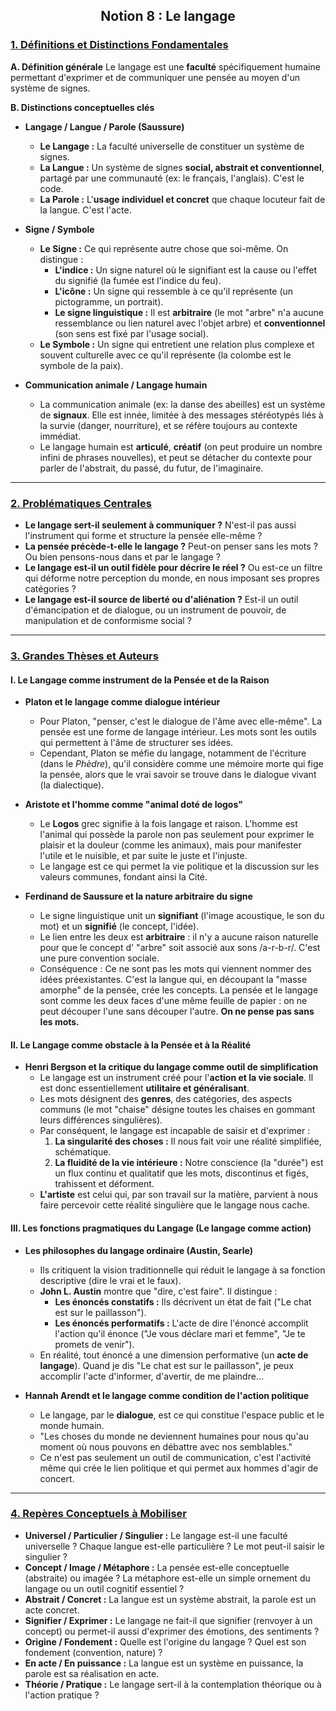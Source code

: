 ## <center>Notion 8 : Le langage</center>

### <u>1. Définitions et Distinctions Fondamentales</u>

**A. Définition générale**
Le langage est une **faculté** spécifiquement humaine permettant d'exprimer et de communiquer une pensée au moyen d'un système de signes.

**B. Distinctions conceptuelles clés**
-   **Langage / Langue / Parole (Saussure)**
    -   **Le Langage :** La faculté universelle de constituer un système de signes.
    -   **La Langue :** Un système de signes **social, abstrait et conventionnel**, partagé par une communauté (ex: le français, l'anglais). C'est le code.
    -   **La Parole :** L'**usage individuel et concret** que chaque locuteur fait de la langue. C'est l'acte.

-   **Signe / Symbole**
    -   **Le Signe :** Ce qui représente autre chose que soi-même. On distingue :
        -   **L'indice :** Un signe naturel où le signifiant est la cause ou l'effet du signifié (la fumée est l'indice du feu).
        -   **L'icône :** Un signe qui ressemble à ce qu'il représente (un pictogramme, un portrait).
        -   **Le signe linguistique :** Il est **arbitraire** (le mot "arbre" n'a aucune ressemblance ou lien naturel avec l'objet arbre) et **conventionnel** (son sens est fixé par l'usage social).
    -   **Le Symbole :** Un signe qui entretient une relation plus complexe et souvent culturelle avec ce qu'il représente (la colombe est le symbole de la paix).

-   **Communication animale / Langage humain**
    -   La communication animale (ex: la danse des abeilles) est un système de **signaux**. Elle est innée, limitée à des messages stéréotypés liés à la survie (danger, nourriture), et se réfère toujours au contexte immédiat.
    -   Le langage humain est **articulé**, **créatif** (on peut produire un nombre infini de phrases nouvelles), et peut se détacher du contexte pour parler de l'abstrait, du passé, du futur, de l'imaginaire.

---

### <u>2. Problématiques Centrales</u>

-   **Le langage sert-il seulement à communiquer ?** N'est-il pas aussi l'instrument qui forme et structure la pensée elle-même ?
-   **La pensée précède-t-elle le langage ?** Peut-on penser sans les mots ? Ou bien pensons-nous dans et par le langage ?
-   **Le langage est-il un outil fidèle pour décrire le réel ?** Ou est-ce un filtre qui déforme notre perception du monde, en nous imposant ses propres catégories ?
-   **Le langage est-il source de liberté ou d'aliénation ?** Est-il un outil d'émancipation et de dialogue, ou un instrument de pouvoir, de manipulation et de conformisme social ?

---

### <u>3. Grandes Thèses et Auteurs</u>

#### **I. Le Langage comme instrument de la Pensée et de la Raison**

-   **Platon et le langage comme dialogue intérieur**
    -   Pour Platon, "penser, c'est le dialogue de l'âme avec elle-même". La pensée est une forme de langage intérieur. Les mots sont les outils qui permettent à l'âme de structurer ses idées.
    -   Cependant, Platon se méfie du langage, notamment de l'écriture (dans le *Phèdre*), qu'il considère comme une mémoire morte qui fige la pensée, alors que le vrai savoir se trouve dans le dialogue vivant (la dialectique).

-   **Aristote et l'homme comme "animal doté de logos"**
    -   Le **Logos** grec signifie à la fois langage et raison. L'homme est l'animal qui possède la parole non pas seulement pour exprimer le plaisir et la douleur (comme les animaux), mais pour manifester l'utile et le nuisible, et par suite le juste et l'injuste.
    -   Le langage est ce qui permet la vie politique et la discussion sur les valeurs communes, fondant ainsi la Cité.

-   **Ferdinand de Saussure et la nature arbitraire du signe**
    -   Le signe linguistique unit un **signifiant** (l'image acoustique, le son du mot) et un **signifié** (le concept, l'idée).
    -   Le lien entre les deux est **arbitraire** : il n'y a aucune raison naturelle pour que le concept d' "arbre" soit associé aux sons /a-r-b-r/. C'est une pure convention sociale.
    -   Conséquence : Ce ne sont pas les mots qui viennent nommer des idées préexistantes. C'est la langue qui, en découpant la "masse amorphe" de la pensée, crée les concepts. La pensée et le langage sont comme les deux faces d'une même feuille de papier : on ne peut découper l'une sans découper l'autre. **On ne pense pas sans les mots.**

#### **II. Le Langage comme obstacle à la Pensée et à la Réalité**

-   **Henri Bergson et la critique du langage comme outil de simplification**
    -   Le langage est un instrument créé pour l'**action et la vie sociale**. Il est donc essentiellement **utilitaire et généralisant**.
    -   Les mots désignent des **genres**, des catégories, des aspects communs (le mot "chaise" désigne toutes les chaises en gommant leurs différences singulières).
    -   Par conséquent, le langage est incapable de saisir et d'exprimer :
        1.  **La singularité des choses :** Il nous fait voir une réalité simplifiée, schématique.
        2.  **La fluidité de la vie intérieure :** Notre conscience (la "durée") est un flux continu et qualitatif que les mots, discontinus et figés, trahissent et déforment.
    -   **L'artiste** est celui qui, par son travail sur la matière, parvient à nous faire percevoir cette réalité singulière que le langage nous cache.

#### **III. Les fonctions pragmatiques du Langage (Le langage comme action)**

-   **Les philosophes du langage ordinaire (Austin, Searle)**
    -   Ils critiquent la vision traditionnelle qui réduit le langage à sa fonction descriptive (dire le vrai et le faux).
    -   **John L. Austin** montre que "dire, c'est faire". Il distingue :
        -   **Les énoncés constatifs :** Ils décrivent un état de fait ("Le chat est sur le paillasson").
        -   **Les énoncés performatifs :** L'acte de dire l'énoncé accomplit l'action qu'il énonce ("Je vous déclare mari et femme", "Je te promets de venir").
    -   En réalité, tout énoncé a une dimension performative (un **acte de langage**). Quand je dis "Le chat est sur le paillasson", je peux accomplir l'acte d'informer, d'avertir, de me plaindre...

-   **Hannah Arendt et le langage comme condition de l'action politique**
    -   Le langage, par le **dialogue**, est ce qui constitue l'espace public et le monde humain.
    -   "Les choses du monde ne deviennent humaines pour nous qu'au moment où nous pouvons en débattre avec nos semblables."
    -   Ce n'est pas seulement un outil de communication, c'est l'activité même qui crée le lien politique et qui permet aux hommes d'agir de concert.

---

### <u>4. Repères Conceptuels à Mobiliser</u>

-   **Universel / Particulier / Singulier :** Le langage est-il une faculté universelle ? Chaque langue est-elle particulière ? Le mot peut-il saisir le singulier ?
-   **Concept / Image / Métaphore :** La pensée est-elle conceptuelle (abstraite) ou imagée ? La métaphore est-elle un simple ornement du langage ou un outil cognitif essentiel ?
-   **Abstrait / Concret :** La langue est un système abstrait, la parole est un acte concret.
-   **Signifier / Exprimer :** Le langage ne fait-il que signifier (renvoyer à un concept) ou permet-il aussi d'exprimer des émotions, des sentiments ?
-   **Origine / Fondement :** Quelle est l'origine du langage ? Quel est son fondement (convention, nature) ?
-   **En acte / En puissance :** La langue est un système en puissance, la parole est sa réalisation en acte.
-   **Théorie / Pratique :** Le langage sert-il à la contemplation théorique ou à l'action pratique ?